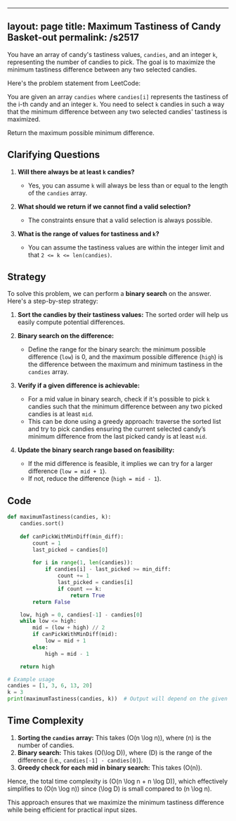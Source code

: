 
---
layout: page
title:  Maximum Tastiness of Candy Basket-out
permalink: /s2517
---

You have an array of candy's tastiness values, `candies`, and an integer `k`, representing the number of candies to pick. The goal is to maximize the minimum tastiness difference between any two selected candies.

Here's the problem statement from LeetCode:

You are given an array `candies` where `candies[i]` represents the tastiness of the i-th candy and an integer `k`. You need to select `k` candies in such a way that the minimum difference between any two selected candies' tastiness is maximized.

Return the maximum possible minimum difference.

## Clarifying Questions

1. **Will there always be at least `k` candies?**
   - Yes, you can assume `k` will always be less than or equal to the length of the `candies` array.
   
2. **What should we return if we cannot find a valid selection?**
   - The constraints ensure that a valid selection is always possible.

3. **What is the range of values for tastiness and `k`?**
   - You can assume the tastiness values are within the integer limit and that `2 <= k <= len(candies)`.

## Strategy

To solve this problem, we can perform a **binary search** on the answer. Here's a step-by-step strategy:

1. **Sort the candies by their tastiness values:** The sorted order will help us easily compute potential differences.
  
2. **Binary search on the difference:** 
   - Define the range for the binary search: the minimum possible difference (`low`) is 0, and the maximum possible difference (`high`) is the difference between the maximum and minimum tastiness in the `candies` array.
   
3. **Verify if a given difference is achievable:**
   - For a mid value in binary search, check if it's possible to pick `k` candies such that the minimum difference between any two picked candies is at least `mid`.
   - This can be done using a greedy approach: traverse the sorted list and try to pick candies ensuring the current selected candy’s minimum difference from the last picked candy is at least `mid`.

4. **Update the binary search range based on feasibility:**
   - If the mid difference is feasible, it implies we can try for a larger difference (`low = mid + 1`).
   - If not, reduce the difference (`high = mid - 1`).

## Code

```python
def maximumTastiness(candies, k):
    candies.sort()
    
    def canPickWithMinDiff(min_diff):
        count = 1
        last_picked = candies[0]
        
        for i in range(1, len(candies)):
            if candies[i] - last_picked >= min_diff:
                count += 1
                last_picked = candies[i]
                if count == k:
                    return True
        return False

    low, high = 0, candies[-1] - candies[0]
    while low <= high:
        mid = (low + high) // 2
        if canPickWithMinDiff(mid):
            low = mid + 1
        else:
            high = mid - 1

    return high

# Example usage
candies = [1, 3, 6, 13, 20]
k = 3
print(maximumTastiness(candies, k))  # Output will depend on the given candies and k.
```

## Time Complexity

1. **Sorting the `candies` array:** This takes \(O(n \log n)\), where \(n\) is the number of candies.
2. **Binary search:** This takes \(O(\log D)\), where \(D\) is the range of the difference (i.e., `candies[-1] - candies[0]`).
3. **Greedy check for each mid in binary search:** This takes \(O(n)\).

Hence, the total time complexity is \(O(n \log n + n \log D)\), which effectively simplifies to \(O(n \log n)\) since \(\log D\) is small compared to \(n \log n\).

This approach ensures that we maximize the minimum tastiness difference while being efficient for practical input sizes.